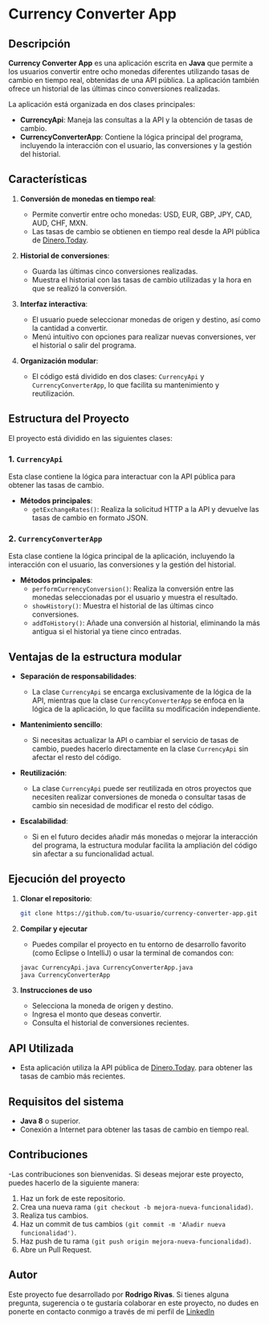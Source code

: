 # Currency Converter App

## Descripción

**Currency Converter App** es una aplicación escrita en **Java** que permite a los usuarios convertir entre ocho monedas diferentes utilizando tasas de cambio en tiempo real, obtenidas de una API pública. La aplicación también ofrece un historial de las últimas cinco conversiones realizadas.

La aplicación está organizada en dos clases principales:
- **CurrencyApi**: Maneja las consultas a la API y la obtención de tasas de cambio.
- **CurrencyConverterApp**: Contiene la lógica principal del programa, incluyendo la interacción con el usuario, las conversiones y la gestión del historial.

## Características

1. **Conversión de monedas en tiempo real**: 
   - Permite convertir entre ocho monedas: USD, EUR, GBP, JPY, CAD, AUD, CHF, MXN.
   - Las tasas de cambio se obtienen en tiempo real desde la API pública de [Dinero.Today](https://dinero.today/pages/api).

2. **Historial de conversiones**: 
   - Guarda las últimas cinco conversiones realizadas.
   - Muestra el historial con las tasas de cambio utilizadas y la hora en que se realizó la conversión.

3. **Interfaz interactiva**: 
   - El usuario puede seleccionar monedas de origen y destino, así como la cantidad a convertir.
   - Menú intuitivo con opciones para realizar nuevas conversiones, ver el historial o salir del programa.

4. **Organización modular**:
   - El código está dividido en dos clases: `CurrencyApi` y `CurrencyConverterApp`, lo que facilita su mantenimiento y reutilización.

## Estructura del Proyecto

El proyecto está dividido en las siguientes clases:

### 1. `CurrencyApi`

Esta clase contiene la lógica para interactuar con la API pública para obtener las tasas de cambio. 
- **Métodos principales**:
  - `getExchangeRates()`: Realiza la solicitud HTTP a la API y devuelve las tasas de cambio en formato JSON.
  
### 2. `CurrencyConverterApp`

Esta clase contiene la lógica principal de la aplicación, incluyendo la interacción con el usuario, las conversiones y la gestión del historial.
- **Métodos principales**:
  - `performCurrencyConversion()`: Realiza la conversión entre las monedas seleccionadas por el usuario y muestra el resultado.
  - `showHistory()`: Muestra el historial de las últimas cinco conversiones.
  - `addToHistory()`: Añade una conversión al historial, eliminando la más antigua si el historial ya tiene cinco entradas.

## Ventajas de la estructura modular

- **Separación de responsabilidades**: 
   - La clase `CurrencyApi` se encarga exclusivamente de la lógica de la API, mientras que la clase `CurrencyConverterApp` se enfoca en la lógica de la aplicación, lo que facilita su modificación independiente.
   
- **Mantenimiento sencillo**: 
   - Si necesitas actualizar la API o cambiar el servicio de tasas de cambio, puedes hacerlo directamente en la clase `CurrencyApi` sin afectar el resto del código.
   
- **Reutilización**: 
   - La clase `CurrencyApi` puede ser reutilizada en otros proyectos que necesiten realizar conversiones de moneda o consultar tasas de cambio sin necesidad de modificar el resto del código.
   
- **Escalabilidad**: 
   - Si en el futuro decides añadir más monedas o mejorar la interacción del programa, la estructura modular facilita la ampliación del código sin afectar a su funcionalidad actual.

## Ejecución del proyecto

1. **Clonar el repositorio**:

   ```bash
   git clone https://github.com/tu-usuario/currency-converter-app.git

2. **Compilar y ejecutar**
   - Puedes compilar el proyecto en tu entorno de desarrollo favorito (como Eclipse o IntelliJ) o usar la terminal de comandos con:
  
    ```bash
    javac CurrencyApi.java CurrencyConverterApp.java
    java CurrencyConverterApp

3. **Instrucciones de uso**
   - Selecciona la moneda de origen y destino.
   - Ingresa el monto que deseas convertir.
   - Consulta el historial de conversiones recientes.
  
## API Utilizada
   - Esta aplicación utiliza la API pública de [Dinero.Today](https://dinero.today/pages/api). para obtener las tasas de cambio más recientes.

## Requisitos del sistema
  - **Java 8** o superior.
  - Conexión a Internet para obtener las tasas de cambio en tiempo real.

## Contribuciones
-Las contribuciones son bienvenidas. Si deseas mejorar este proyecto, puedes hacerlo de la siguiente manera:

1. Haz un fork de este repositorio.
2. Crea una nueva rama `(git checkout -b mejora-nueva-funcionalidad)`.
3. Realiza tus cambios.
4. Haz un commit de tus cambios `(git commit -m 'Añadir nueva funcionalidad')`.
5. Haz push de tu rama `(git push origin mejora-nueva-funcionalidad)`.
6. Abre un Pull Request.

## Autor

Este proyecto fue desarrollado por **Rodrigo Rivas**. Si tienes alguna pregunta, sugerencia o te gustaría colaborar en este proyecto, no dudes en ponerte en contacto conmigo a través de mi perfil de [LinkedIn](www.linkedin.com/in/rodrigo-rivas-3123392b5)
